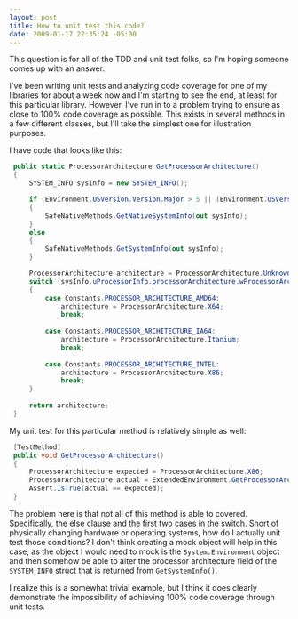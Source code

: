 ```yaml
---
layout: post
title: How to unit test this code?
date: 2009-01-17 22:35:24 -05:00
---
```


This question is for all of the TDD and unit test folks, so I'm hoping someone comes up with an answer.

I've been writing unit tests and analyzing code coverage for one of my libraries for about a week now and I'm starting to see the end, at least for this particular library. However, I've run in to a problem trying to ensure as close to 100% code coverage as possible. This exists in several methods in a few different classes, but I'll take the simplest one for illustration purposes.

I have code that looks like this:

```csharp
 public static ProcessorArchitecture GetProcessorArchitecture()
 {
     SYSTEM_INFO sysInfo = new SYSTEM_INFO();

     if (Environment.OSVersion.Version.Major > 5 || (Environment.OSVersion.Version.Major == 5 && Environment.OSVersion.Version.Minor >= 1))
     {
         SafeNativeMethods.GetNativeSystemInfo(out sysInfo);
     }
     else
     {
         SafeNativeMethods.GetSystemInfo(out sysInfo);
     }

     ProcessorArchitecture architecture = ProcessorArchitecture.Unknown;
     switch (sysInfo.uProcessorInfo.processorArchitecture.wProcessorArchitecture)
     {
         case Constants.PROCESSOR_ARCHITECTURE_AMD64:
             architecture = ProcessorArchitecture.X64;
             break;
  
         case Constants.PROCESSOR_ARCHITECTURE_IA64:
             architecture = ProcessorArchitecture.Itanium;
             break;
  
         case Constants.PROCESSOR_ARCHITECTURE_INTEL:
             architecture = ProcessorArchitecture.X86;
             break;
     }
  
     return architecture;
 }

```

My unit test for this particular method is relatively simple as well:

```csharp
 [TestMethod]
 public void GetProcessorArchitecture()
 {
     ProcessorArchitecture expected = ProcessorArchitecture.X86;
     ProcessorArchitecture actual = ExtendedEnvironment.GetProcessorArchitecture();
     Assert.IsTrue(actual == expected);
 }
```

The problem here is that not all of this method is able to covered. Specifically, the else clause and the first two cases in the switch. Short of physically changing hardware or operating systems, how do I actually unit test those conditions? I don't think creating a mock object will help in this case, as the object I would need to mock is the `System.Environment` object and then somehow be able to alter the processor architecture field of the `SYSTEM_INFO` struct that is returned from `GetSystemInfo()`.

I realize this is a somewhat trivial example, but I think it does clearly demonstrate the impossibility of achieving 100% code coverage through unit tests.
